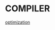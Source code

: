 
# COMPILER

[optimization](https://github.com/shugaley/2_semestr/blob/master/compiler/Readme(optimization).md "Подсказка")
